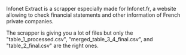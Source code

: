 Infonet Extract is a scrapper especially made for Infonet.fr, a website allowing to check financial statements and other information of French private companies.

The scrapper is giving you a lot of files but only the "table_1_processed.csv", "merged_table_3_4_final.csv", and "table_2_final.csv" are the right ones.
